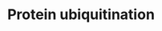 ---
authors:
- ReactomeTeam
description: 'Ubiquitin is a small, 76 amino acid residue protein that is conjugated
  by E3 ubiquitin ligases to other proteins in order to regulate their function or
  degradation (enzymatic cascade reviewed in Neutzner and Neutzner 2012, Kleiger and
  Mayor 2014, structures and mechanisms of conjugating enzymes reviewed in Lorenz
  et al. 2013). Ubiquitination of target proteins usually occurs between the C-terminal
  glycine residue of ubiquitin and a lysine residue of the target, although linkages
  with cysteine, serine, and threonine residues are also observed (reviewed in Wang
  et al. 2012, McDowell and Philpott 2013).<br>Ubiquitin must first be processed from
  larger precursors and then activated by formation of a thiol ester bond between
  ubiquitin and an E1 activating enzyme (UBA1 or UBA6) and transfer to an E2 conjugating
  enzyme before being transferred by an E3 ligase to a target protein. Precursor proteins
  containing multiple ubiquitin monomers (polyubiquitins) are produced from the UBB
  and UBC genes; precursors containing a single ubiquitin monomer and a ribosomal
  protein are produced from the UBA52 and RPS27A genes. Many proteases (deubiquitinases)
  may potentially process these precursors yielding monomeric ubiquitin. The proteases
  OTULIN and USP5 are particularly active in cleaving the polyubiquitin precursors,
  whereas the proteases UCHL3, USP7, and USP9X cleave the ubiquitin-ribosomal protein
  precursors yielding ubiquitin monomers (Grou et al. 2015). A resultant ubiquitin
  monomer is activated by adenylation of the C-terminal glycine followed by conjugation
  of the C-terminus to a cysteine residue of the E1 enzymes UBA1 or UBA6 via a thiol
  ester bond. The ubiquitin is then transferred from the E1 enzyme to a cysteine residue
  of one of several E2 enzymes (reviewed in van Wijk and Timmers 2010, Stewart et
  al. 2016). Through a less well characterized mechanism, E3 ubiquitin ligases then
  bring a target protein and the E2-ubiquitin conjugate into proximity so that the
  ubiquitin is transferred via formation of an amide bond to a particular lysine residue
  (or, in rarer cases, a thiol ester bond to a cysteine residue or an ester bond to
  a serine or threonine residue) of the target protein (reviewed in Berndsen and Wolberger
  2014). Based on protein homologies, families of E3 ubiquitin ligases have been identified
  that include RING-type ligases (reviewed in Deshaies et al. 2009, Metzger et al.
  2012, Metzger et al. 2014), HECT-type ligases (reviewed in Rotin et al. 2009, Metzger
  et al. 2012), and RBR-type ligases (reviewed in Dove et al. 2016). A subset of the
  RING-type ligases participate in CULLIN-RING ligase complexes (CRLs which include
  SCF complexes, reviewed in Lee and Zhou 2007, Genschik et al. 2013, Skaar et al.
  2013, Lee et al. 2014).<br>Some E3-E2 combinations catalyze mono-ubiquitination
  of the target protein (reviewed in Nakagawa and Nakayama 2015). Other E3-E2 combinations
  catalyze conjugation of further ubiquitin monomers to the initial ubiquitin, forming
  polyubiquitin chains. (It may also be possible for some E3-E2 combinations to preassemble
  polyubiquitin and transfer it as a unit to the target protein.) Ubiquitin contains
  several lysine (K) residues and a free alpha amino group  to which further ubiquitin
  can be conjugated. Thus different types of polyubiquitin are possible: K11 linked
  polyubiquitin is observed in endoplasmic reticulum-associated degradation (ERAD),
  K29 linked polyubiquitin is observed in lysosomal degradation, K48 linked polyubiquitin
  directs target proteins to the proteasome for degradation, whereas K63 linked polyubiquitin
  generally acts as a scaffold to recruit other proteins in several cellular processes,
  notably DNA repair (reviewed in Komander et al. 2009). Ubiquitination is highly
  regulated (reviewed in Vittal et al. 2015) and affects all cellular processes including
  DNA damage response (reviewed in Brown and Jackson 2015), immune signaling (reviewed
  in Park et al. 2014, Lutz-Nicoladoni et al. 2015), and regulation of normal and
  cancerous cell growth (reviewed in Skaar and Pagano 2009, Yerlikaya and Yontem 2013,
  Strikoudis et al. 2014).  View original pathway at [http://www.reactome.org/PathwayBrowser/#DIAGRAM=8852135
  Reactome].'
last-edited: 2021-01-25
organisms:
- Homo sapiens
redirect_from:
- /index.php/Pathway:WP4125
- /instance/WP4125
schema-jsonld:
- '@context': https://schema.org/
  '@id': https://wikipathways.github.io/pathways/WP4125.html
  '@type': Dataset
  creator:
    '@type': Organization
    name: WikiPathways
  description: 'Ubiquitin is a small, 76 amino acid residue protein that is conjugated
    by E3 ubiquitin ligases to other proteins in order to regulate their function
    or degradation (enzymatic cascade reviewed in Neutzner and Neutzner 2012, Kleiger
    and Mayor 2014, structures and mechanisms of conjugating enzymes reviewed in Lorenz
    et al. 2013). Ubiquitination of target proteins usually occurs between the C-terminal
    glycine residue of ubiquitin and a lysine residue of the target, although linkages
    with cysteine, serine, and threonine residues are also observed (reviewed in Wang
    et al. 2012, McDowell and Philpott 2013).<br>Ubiquitin must first be processed
    from larger precursors and then activated by formation of a thiol ester bond between
    ubiquitin and an E1 activating enzyme (UBA1 or UBA6) and transfer to an E2 conjugating
    enzyme before being transferred by an E3 ligase to a target protein. Precursor
    proteins containing multiple ubiquitin monomers (polyubiquitins) are produced
    from the UBB and UBC genes; precursors containing a single ubiquitin monomer and
    a ribosomal protein are produced from the UBA52 and RPS27A genes. Many proteases
    (deubiquitinases) may potentially process these precursors yielding monomeric
    ubiquitin. The proteases OTULIN and USP5 are particularly active in cleaving the
    polyubiquitin precursors, whereas the proteases UCHL3, USP7, and USP9X cleave
    the ubiquitin-ribosomal protein precursors yielding ubiquitin monomers (Grou et
    al. 2015). A resultant ubiquitin monomer is activated by adenylation of the C-terminal
    glycine followed by conjugation of the C-terminus to a cysteine residue of the
    E1 enzymes UBA1 or UBA6 via a thiol ester bond. The ubiquitin is then transferred
    from the E1 enzyme to a cysteine residue of one of several E2 enzymes (reviewed
    in van Wijk and Timmers 2010, Stewart et al. 2016). Through a less well characterized
    mechanism, E3 ubiquitin ligases then bring a target protein and the E2-ubiquitin
    conjugate into proximity so that the ubiquitin is transferred via formation of
    an amide bond to a particular lysine residue (or, in rarer cases, a thiol ester
    bond to a cysteine residue or an ester bond to a serine or threonine residue)
    of the target protein (reviewed in Berndsen and Wolberger 2014). Based on protein
    homologies, families of E3 ubiquitin ligases have been identified that include
    RING-type ligases (reviewed in Deshaies et al. 2009, Metzger et al. 2012, Metzger
    et al. 2014), HECT-type ligases (reviewed in Rotin et al. 2009, Metzger et al.
    2012), and RBR-type ligases (reviewed in Dove et al. 2016). A subset of the RING-type
    ligases participate in CULLIN-RING ligase complexes (CRLs which include SCF complexes,
    reviewed in Lee and Zhou 2007, Genschik et al. 2013, Skaar et al. 2013, Lee et
    al. 2014).<br>Some E3-E2 combinations catalyze mono-ubiquitination of the target
    protein (reviewed in Nakagawa and Nakayama 2015). Other E3-E2 combinations catalyze
    conjugation of further ubiquitin monomers to the initial ubiquitin, forming polyubiquitin
    chains. (It may also be possible for some E3-E2 combinations to preassemble polyubiquitin
    and transfer it as a unit to the target protein.) Ubiquitin contains several lysine
    (K) residues and a free alpha amino group  to which further ubiquitin can be conjugated.
    Thus different types of polyubiquitin are possible: K11 linked polyubiquitin is
    observed in endoplasmic reticulum-associated degradation (ERAD), K29 linked polyubiquitin
    is observed in lysosomal degradation, K48 linked polyubiquitin directs target
    proteins to the proteasome for degradation, whereas K63 linked polyubiquitin generally
    acts as a scaffold to recruit other proteins in several cellular processes, notably
    DNA repair (reviewed in Komander et al. 2009). Ubiquitination is highly regulated
    (reviewed in Vittal et al. 2015) and affects all cellular processes including
    DNA damage response (reviewed in Brown and Jackson 2015), immune signaling (reviewed
    in Park et al. 2014, Lutz-Nicoladoni et al. 2015), and regulation of normal and
    cancerous cell growth (reviewed in Skaar and Pagano 2009, Yerlikaya and Yontem
    2013, Strikoudis et al. 2014).  View original pathway at [http://www.reactome.org/PathwayBrowser/#DIAGRAM=8852135
    Reactome].'
  keywords:
  - UBB(153-228)
  - 'UBA52(1-76) '
  - UBA6:ubiquitin
  - 'Ub-C88-UBE2B '
  - RPS27A(1-76)
  - 'UBE2G1 '
  - 'UBE2E3 '
  - 'RPS27A(1-76) '
  - 'Ub-C114-UBE2C '
  - 'Ub-C93-CDC34 '
  - AMP
  - 'UBE2W '
  - 'UBC(533-608) '
  - Ub-Cys632-UBA1:ubiquitin adenylate
  - E3 ubiquitin ligases
  - UBC(305-380)
  - UBA1
  - 'OTULIN '
  - substrate)
  - E2 ubiquitin
  - 'Ub-C89-UBE2G2 '
  - 'UBB(1-76) '
  - UBC(457-532)
  - 'Ub-C91-UBE2W '
  - 'adenylatedG152-UBB(77-152) '
  - 'adenylatedG380-UBC(305-380) '
  - 'adenylatedG608-UBC(533-608) '
  - UBB(1-76)
  - (UBA6 substrate)
  - UBA1:ubiquitin
  - proteins
  - 'Ub-C85-UBE2D2 '
  - UBA52(1-76)
  - Ub:E2 (UBA1
  - UBB
  - 'Ub-C93-UBE2R2 '
  - 'UBA1 '
  - 'UBE2C '
  - 'UBE2Z '
  - Ub
  - 'UBB(153-228) '
  - 'UBC(381-456) '
  - 'UBB(77-152) '
  - 'adenylatedG76-UBB(1-76) '
  - 'UBE2T '
  - UBC(153-228)
  - 'UBE2A '
  - 'UBC(609-684) '
  - 'adenylatedG228-UBC(153-228) '
  - 'Ub-C131-UBE2E1 '
  - 'Ub-C188-UBE2Z '
  - 'UBC(153-228) '
  - 'UBE2H '
  - 'UBE2K '
  - 'adenylatedlG76-RPS27A(1-76) '
  - 'UBC(457-532) '
  - OTULIN,USP5
  - UBB(77-152)
  - 'Ub-C90-UBE2G1 '
  - 'UBE2S '
  - PPi
  - 'Ub-C86-UBE2T '
  - 'Ub-C85-UBE2D1 '
  - 'adenylatedG304-UBC(229-304) '
  - 'UBE2D2 '
  - UCHL3,USP7,USP9X
  - 'CDC34 '
  - 'Ub-C92-UBE2K '
  - 'adenylatedG532-UBC(457-532) '
  - 'Ub-C87-UBE2H '
  - RPL40
  - UBC(381-456)
  - 'UBC(1-76) '
  - 'UBC(305-380) '
  - Ub:E2 (UBA6
  - 'adenylatedG76-UBC(1-76) '
  - RPS27A(77-156)
  - 'adenylatedG684-UBC(609-684) '
  - 'UCHL3 '
  - 'UBC(229-304) '
  - 'USP7 '
  - ubiquitinate target
  - Ub-Cys625-UBA6
  - 'USP9X '
  - UBA6
  - UBC(1-76)
  - 'UBE2B '
  - UBC(533-608)
  - UBA52(1-128)
  - Ub-Cys632-UBA1
  - 'UBE2E1 '
  - conjugating enzyme
  - 'UBE2Q2 '
  - 'Ub-C145-UBE2E3 '
  - UBC(77-152)
  - 'adenylatedG152-UBC(77-152) '
  - 'adenylatedG456-UBC(381-456) '
  - 'Ub-C88-UBE2A '
  - 'USP5 '
  - 'adenylatedG76-UBA52(1-76) '
  - 'UBE2R2 '
  - RPS27A
  - 'adenylatedG228-UBB(153-228) '
  - (UBA1 substrate)
  - UBC(609-684)
  - 'UBE2D1 '
  - 'UBC(77-152) '
  - Ub-Cys625-UBA6:ubiquitin adenylate
  - 'UBA6 '
  - 'Ub-C95-UBE2S '
  - 'UBE2L3 '
  - 'Ub-C304-UBE2Q2 '
  - UBC
  - UBC(229-304)
  - 'UBE2G2 '
  - ATP
  - 'Ub-C86-UBE2L3 '
  - adenylate
  license: CC0
  name: Protein ubiquitination
seo: CreativeWork
title: Protein ubiquitination
wpid: WP4125
---
